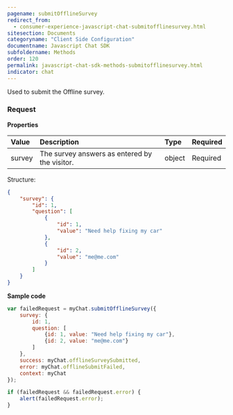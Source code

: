 ```yaml
---
pagename: submitOfflineSurvey
redirect_from:
  - consumer-experience-javascript-chat-submitofflinesurvey.html
sitesection: Documents
categoryname: "Client Side Configuration"
documentname: Javascript Chat SDK
subfoldername: Methods
order: 120
permalink: javascript-chat-sdk-methods-submitofflinesurvey.html
indicator: chat
---
```


Used to submit the Offline survey.

### Request

**Properties**

| Value | Description | Type | Required |
| :--- | :--- | :--- | :--- |
| survey | The survey answers as entered by the visitor. | object | Required |

Structure:

```json
{
    "survey": {
        "id": 1,
        "question": [
            {
                "id": 1,
                "value": "Need help fixing my car"
            },
            {
                "id": 2,
                "value": "me@me.com"
            }
        ]
    }
}
```

**Sample code**

```javascript
var failedRequest = myChat.submitOfflineSurvey({
    survey: {
        id: 1,
        question: [
            {id: 1, value: "Need help fixing my car"},
            {id: 2, value: "me@me.com"}
        ]
    },
    success: myChat.offlineSurveySubmitted,
    error: myChat.offlineSubmitFailed,
    context: myChat
});

if (failedRequest && failedRequest.error) {
    alert(failedRequest.error);
}
```                                                                                                              